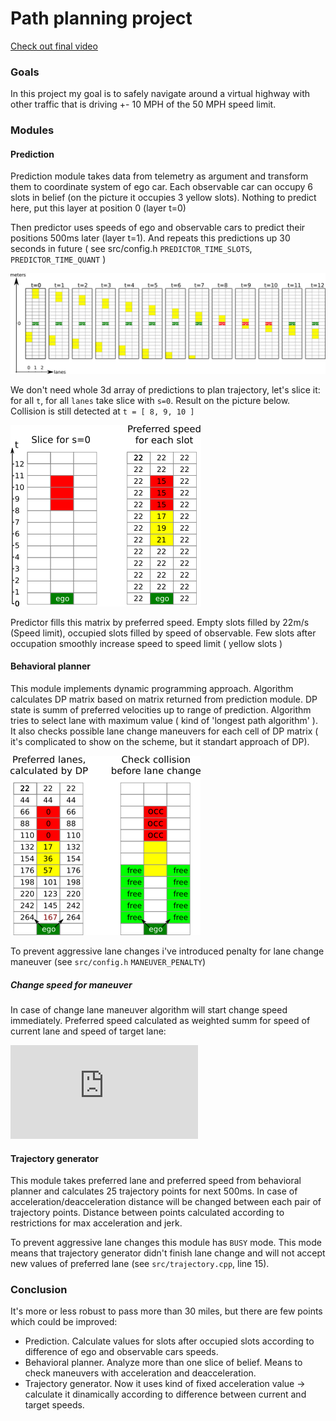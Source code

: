 # Path planning project
[Check out final video](https://www.youtube.com/watch?v=-EomKbKOcb4)

[//]: # (Image References)

[prediction1]: ./images/predictor_001.png
[prediction2]: ./images/predictor_002.png
[prediction3]: ./images/predictor_003.png
[behavior]: ./images/behavior_004.png

### Goals
In this project my goal is to safely navigate around a virtual highway with other traffic that is driving +- 10 MPH of the 50 MPH speed limit.

### Modules
#### Prediction
Prediction module takes data from telemetry as argument and transform them to coordinate system of ego car. Each observable car can occupy 6 slots in belief (on the picture it occupies 3 yellow slots). Nothing to predict here, put this layer at position 0 (layer t=0)

Then predictor uses speeds of ego and observable cars to predict their positions 500ms later (layer t=1). And repeats this predictions up 30 seconds in future ( see src/config.h ```PREDICTOR_TIME_SLOTS```, ```PREDICTOR_TIME_QUANT``` )

![alt text][prediction1]

We don't need whole 3d array of predictions to plan trajectory, let's slice it: for all ```t```, for all ```lanes``` take slice with ```s=0```. Result on the picture below. Collision is still detected at ``` t = [ 8, 9, 10 ] ```

![alt text][prediction3]

Predictor fills this matrix by preferred speed. Empty slots filled by 22m/s (Speed limit), occupied slots filled by speed of observable. Few slots after occupation smoothly increase speed to speed limit ( yellow slots )

#### Behavioral planner
This module implements dynamic programming approach. Algorithm calculates DP matrix based on matrix returned from prediction module. DP state is summ of preferred velocities up to range of prediction. Algorithm tries to select lane with maximum value ( kind of 'longest path algorithm' ). It also checks possible lane change maneuvers for each cell of DP matrix ( it's complicated to show on the scheme, but it standart approach of DP).

![alt text][behavior]

To prevent aggressive lane changes i've introduced penalty for lane change maneuver (see ```src/config.h``` ```MANEUVER_PENALTY```)

##### Change speed for maneuver
In case of change lane maneuver algorithm will start change speed immediately. Preferred speed calculated as weighted summ for speed of current lane and speed of target lane:

![Weighted summ](https://latex.codecogs.com/gif.latex?v%20%3D%20%5Calpha%20%5Ccdot%20v_%7Bcurrent%7D%20&plus;%20%281%20-%20%5Calpha%29%20%5Ccdot%20v_%7Btarget%7D)

#### Trajectory generator
This module takes preferred lane and preferred speed from behavioral planner and calculates 25 trajectory points for next 500ms. In case of acceleration/deacceleration distance will be changed between each pair of trajectory points. Distance between points calculated according to restrictions for max acceleration and jerk.

To prevent aggressive lane changes this module has `BUSY` mode. This mode means that trajectory generator didn't finish lane change and will not accept new values of preferred lane (see ```src/trajectory.cpp```, line 15).

### Conclusion
It's more or less robust to pass more than 30 miles, but there are few points which could be improved:
- Prediction. Calculate values for slots after occupied slots according to difference of ego and observable cars speeds.
- Behavioral planner. Analyze more than one slice of belief. Means to check maneuvers with acceleration and deacceleration.
- Trajectory generator. Now it uses kind of fixed acceleration value -> calculate it dinamically according to difference between current and target speeds.
